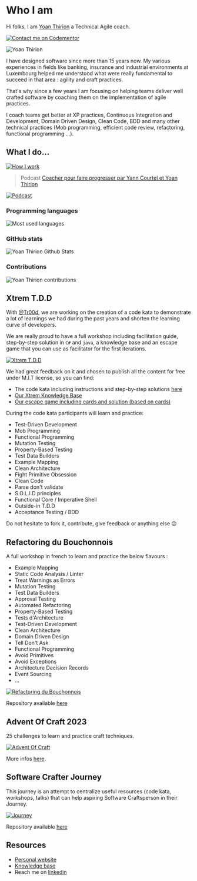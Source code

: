 # Who I am
Hi folks, I am [Yoan Thirion](https://www.linkedin.com/in/yoanthirion) a Technical Agile coach.

[![Contact me on Codementor](https://www.codementor.io/m-badges/ythirion/book-session.svg)](https://www.codementor.io/@ythirion?refer=badge)

![Yoan Thirion](img/yot-brain.png)

I have designed software since more than 15 years now. My various experiences in fields like banking, insurance and industrial environments at Luxembourg helped me understood what were really fundamental to succeed in that area : agility and craft practices.

That's why since a few years I am focusing on helping teams deliver well crafted software by coaching them on the implementation of agile practices.

I coach teams get better at XP practices, Continuous Integration and Development, Domain Driven Design, Clean Code, BDD and many other technical practices 
(Mob programming, efficient code review, refactoring, functional programming ...).

## What I do...
[![How I work](img/promyze-article.png)](https://www.promyze.com/interview-technical-agile-coaching/)

> Podcast [Coacher pour faire progresser par Yann Courtel et Yoan Thirion](https://podcast.ausha.co/tech-lead-corner-3/yoan-thirion-et-yann-courtel-coacher-pour-faire-progresser)

[![Podcast](img/tech-lead-corner.png)](https://podcast.ausha.co/tech-lead-corner-3/yoan-thirion-et-yann-courtel-coacher-pour-faire-progresser)

### Programming languages
![Most used languages](https://github-readme-stats.vercel.app/api/top-langs/?username=ythirion&layout=compact&theme=gotham)

### GitHub stats
![Yoan Thirion Github Stats](https://github-readme-stats.vercel.app/api?username=ythirion&show_icons=true&theme=gotham)

### Contributions
![Yoan Thirion contributions](https://github-readme-streak-stats.herokuapp.com/?user=ythirion&show_icons=true&theme=gotham)

## Xtrem T.D.D
With [@Tr00d](https://github.com/tr00d), we are working on the creation of  a code kata to demonstrate a lot of learnings we had during the past years and 
shorten the learning curve of developers.

We are really proud to have a full workshop including facilitation guide, step-by-step solution in `C#` and `java`, a knowledge base and an escape game that you 
can use as facilitator for the first iterations.

[![Xtrem T.D.D](img/xtrem-tdd.png)](https://github.com/les-tontons-crafters/xtrem-tdd-money-kata)

We had great feedback on it and chosen to publish all the content for free under M.I.T license, so you can find:
- The code kata including instructions and step-by-step solutions [here](https://github.com/les-tontons-crafters/xtrem-tdd-money-kata)
- [Our Xtrem Knowledge Base](https://xtrem-tdd.netlify.app/)
- [Our escape game including cards and solution (based on cards)](https://github.com/les-tontons-crafters/xtrem-tdd-escape-game)

During the code kata participants will learn and practice: 
- Test-Driven Development
- Mob Programming
- Functional Programming
- Mutation Testing
- Property-Based Testing
- Test Data Builders
- Example Mapping
- Clean Architecture
- Fight Primitive Obsession
- Clean Code
- Parse don't validate
- S.O.L.I.D principles
- Functional Core / Imperative Shell
- Outside-in T.D.D
- Acceptance Testing / BDD

Do not hesitate to fork it, contribute, give feedback or anything else 😉

## Refactoring du Bouchonnois
A full workshop in french to learn and practice the below flavours :
- Example Mapping
- Static Code Analysis / Linter
- Treat Warnings as Errors
- Mutation Testing
- Test Data Builders
- Approval Testing
- Automated Refactoring
- Property-Based Testing
- Tests d'Architecture
- Test-Driven Development
- Clean Architecture
- Domain Driven Design
- Tell Don't Ask
- Functional Programming
- Avoid Primitives
- Avoid Exceptions
- Architecture Decision Records
- Event Sourcing
- ...

[![Refactoring du Bouchonnois](https://raw.githubusercontent.com/ythirion/refactoring-du-bouchonnois/main/img/refactoring-du-bouchonnois.webp)](https://github.com/ythirion/refactoring-du-bouchonnois)

Repository available [here](https://github.com/ythirion/refactoring-du-bouchonnois)

## Advent Of Craft 2023
25 challenges to learn and practice craft techniques.

[![Advent Of Craft](https://github.com/ythirion/software-crafter-journey/blob/main/img/advent-of-craft.png)](https://github.com/advent-of-craft/advent-of-craft)

More infos [here](https://github.com/advent-of-craft/advent-of-craft).

## Software Crafter Journey
This journey is an attempt to centralize useful resources (code kata, workshops, talks) that can help aspiring Software Craftsperson in their Journey.

[![Journey](https://raw.githubusercontent.com/ythirion/software-crafter-journey/main/img/crafter-journey.webp)](https://github.com/ythirion/software-crafter-journey)

Repository available [here](https://github.com/ythirion/software-crafter-journey)

## Resources
- [Personal website](https://www.yoan-thirion.com/#home)
- [Knowledge base](https://yoan-thirion.gitbook.io/knowledge-base/)
- Reach me on [linkedin](https://www.linkedin.com/in/yoanthirion) 
